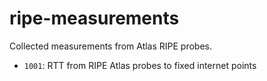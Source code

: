# ripe-measurements

Collected measurements from Atlas RIPE probes.

- `1001`: RTT from RIPE Atlas probes to fixed internet points
